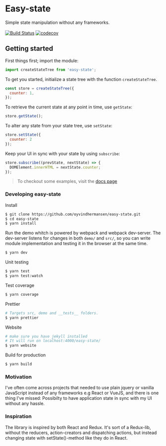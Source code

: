 # Easy-state
Simple state manipulation without any frameworks.
<br><br>
[![Build Status](https://travis-ci.org/oyvindhermansen/easy-state.svg?branch=master)](https://travis-ci.org/oyvindhermansen/easy-state) [![codecov](https://codecov.io/gh/oyvindhermansen/easy-state/branch/master/graph/badge.svg)](https://codecov.io/gh/oyvindhermansen/easy-state)

## Getting started
First things first; import the module:
```js
import createStateTree from 'easy-state';
```
To get you started, initialize a state tree with the function `createStateTree`.
```js
const store = createStateTree({
  counter: 1,
});
```
To retrieve the current state at any point in time, use `getState`:
```js
store.getState();
```
To alter any state from your state tree, use `setState`:
```js
store.setState({
  counter: 2
});
```
Keep your UI in sync with your state by using `subscribe`:
```js
store.subscribe((prevState, nextState) => {
  DOMElement.innerHTML = nextState.counter;
});
```

> To checkout some examples, visit the [docs page](https://oyvindhermansen.github.io/easy-state/)

### Developing easy-state

Install
```sh
$ git clone https://github.com/oyvindhermansen/easy-state.git
$ cd easy-state
$ yarn install
```

Run the demo whitch is powered by webpack and webpack dev-server.
The dev-server listens for changes in both `demo/` and `src/`, so you can write module implementation and testing it in the browser at the same time.
```sh
$ yarn dev
```

Unit testing
```sh
$ yarn test
$ yarn test:watch
```

Test coverage
```sh
$ yarn coverage
```

Prettier
```sh
# Targets src, demo and __tests__ folders.
$ yarn prettier
```

Website
```sh
# make sure you have jekyll installed
# It will run on localhost:4000/easy-state/
$ yarn website
```

Build for production
```sh
$ yarn build
```


### Motivation
I've often come across projects that needed to use plain jquery or vanilla JavaScript instead of any frameworks e.g React or VueJS, and there is one thing I've missed: Possibilty to have application state in sync with my UI without any hassle.

### Inspiration
The library is inspired by both React and Redux. It's sort of a Redux-lib, without the reducers, action-creators and dispatching actions, but instead changing state with setState()-method like they do in React.
